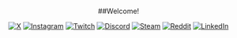 <br />
<div align="center">
##Welcome!
<br />


[![X](https://img.shields.io/badge/Twitter-black?style=flat-square&logo=x)](https://x.com/jvitorcsm)
[![Instagram](https://img.shields.io/badge/Instagram-black?style=flat-square&logo=instagram)](https://instagram.com/jvitorcsm)
[![Twitch](https://img.shields.io/badge/Twitch-black?style=flat-square&logo=twitch)](https://twitch.tv/jvitorcsm)
[![Discord](https://img.shields.io/badge/Discord-black?style=flat-square&logo=discord)](https://discordapp.com/users/jvitorcsm#0509)
[![Steam](https://img.shields.io/badge/Steam-black?style=flat-square&logo=steam)](https://steamcommunity.com/profiles/76561199196554349)
[![Reddit](https://img.shields.io/badge/Reddit-black?style=flat-square&logo=reddit)](https://www.reddit.com/user/jvitorcsm)
[![LinkedIn](https://img.shields.io/badge/LinkedIn-black?style=flat-square&logo=linkedIn&logoColor=0073B1)](https://linkedin.com/in/jvitorcsm)

</div>
